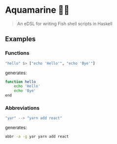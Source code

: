 # Aquamarine 🧜‍♀️

> An eDSL for writing Fish shell scripts in Haskell

## Examples

### Functions

```haskell
"hello" $> ["echo 'Hello'", "echo 'Bye'"]
```
generates:

```sh
function hello
    echo 'Hello'
    echo 'Bye'
end
```

### Abbreviations

```haskell
"yar" --> "yarn add react"
```

generates:

```sh
abbr -a -g yar yarn add react
```
